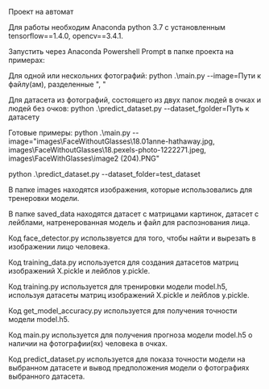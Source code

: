 ﻿Проект на автомат

Для работы необходим Anaconda python 3.7 с установленным tensorflow==1.4.0, opencv==3.4.1.


Запустить через Anaconda Powershell Prompt в папке проекта на примерах: 

Для одной или нескольних фотографий: python .\main.py --image=Пути к файлу(ам), разделенные ", "

Для датасета из фотографий, состоящего из двух папок людей в очках и людей без очков: python .\predict_dataset.py --dataset_fgolder=Путь к датасету


Готовые примеры: 
python .\main.py --image="images\FaceWithoutGlasses\18.01anne-hathaway.jpg, images\FaceWithoutGlasses\18.pexels-photo-1222271.jpeg, images\FaceWithGlasses\image2 (204).PNG"

python .\predict_dataset.py --dataset_folder=test_dataset


В папке images находятся изображения, которые использовались для тренеровки модели.

В папке saved_data находятся датасет с матрицами картинок, датасет с лейблами, натренерованная модель и файл для распознования лица.

Код face_detector.py использвуется для того, чтобы найти и вырезать в изображении лицо человека.

Код training_data.py используется для создания датасетов матриц изображений X.pickle и лейблов y.pickle.

Код training.py используется для тренировки модели model.h5, используя датасеты матриц изображений X.pickle и лейблов y.pickle.

Код get_model_accuracy.py используется для получения точности модели model.h5.

Код main.py используется для получения прогноза модели model.h5 о наличии на фотографии(ях) человека в очках.

Код predict_dataset.py используется для показа точности модели на выбранном датасете и вывод предположения модели о фотографиях выбранного датасета.
